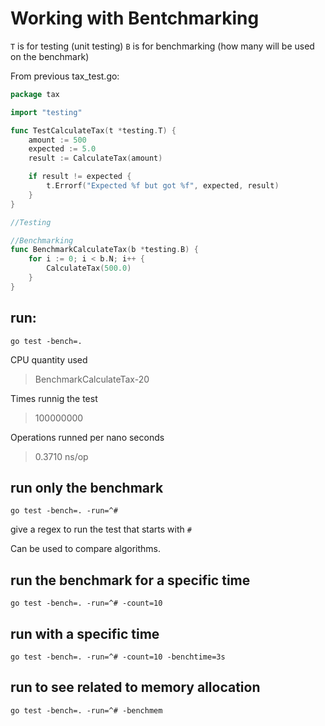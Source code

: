 # Working with Bentchmarking

`T` is for testing (unit testing)
`B` is for benchmarking (how many will be used on the benchmark)

From previous tax_test.go:
```go
package tax

import "testing"

func TestCalculateTax(t *testing.T) {
    amount := 500
    expected := 5.0
    result := CalculateTax(amount)

    if result != expected {
        t.Errorf("Expected %f but got %f", expected, result)
    }
}

//Testing

//Benchmarking
func BenchmarkCalculateTax(b *testing.B) {
    for i := 0; i < b.N; i++ {
        CalculateTax(500.0)
    }
}
```

## run:
```
go test -bench=.
```

CPU quantity used
> BenchmarkCalculateTax-20

Times runnig the test
> 100000000

Operations runned per nano seconds
> 0.3710 ns/op

## run only the benchmark
```
go test -bench=. -run=^#
```
give a regex to run the test that starts with `#`

Can be used to compare algorithms.


## run the benchmark for a specific time
```
go test -bench=. -run=^# -count=10
```

## run with a specific time
```
go test -bench=. -run=^# -count=10 -benchtime=3s
```

## run to see related to memory allocation
```
go test -bench=. -run=^# -benchmem
```